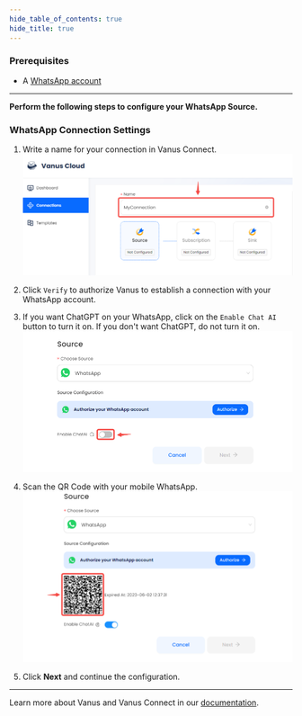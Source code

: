 ```yaml
--- 
hide_table_of_contents: true
hide_title: true
---
```


### Prerequisites

- A [WhatsApp account](https://www.whatsapp.com)

---

**Perform the following steps to configure your WhatsApp Source.**

### WhatsApp Connection Settings

1. Write a name for your connection in Vanus Connect.
![](images/name.png)
2. Click `Verify` to authorize Vanus to establish a connection with your WhatsApp account. 

3. If you want ChatGPT on your WhatsApp, click on the `Enable Chat AI` button to turn it on. If you don't want ChatGPT, do not turn it on.
![](images/whatsapp.png)

4. Scan the QR Code with your mobile WhatsApp. 
![img.png](images/whatsapp%20qrcode.png)

5. Click **Next** and continue the configuration. 

---

Learn more about Vanus and Vanus Connect in our [documentation](https://docs.vanus.ai).
